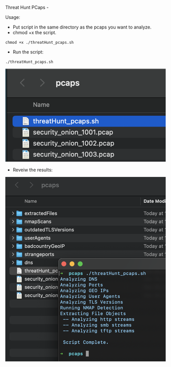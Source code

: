 Threat Hunt PCaps - 



Usage: 

* Put script in the same directory as the pcaps you want to analyze. 
* chmod +x the script. 
```
chmod +x ./threatHunt_pcaps.sh
```
* Run the script: 
```
./threatHunt_pcaps.sh 
```
![alt text](https://github.com/ArronJablonowski/threatHunt_pcaps/blob/main/1.png?raw=true)


* Reveiw the results: 

![alt text](https://github.com/ArronJablonowski/threatHunt_pcaps/blob/main/2.png?raw=true)
